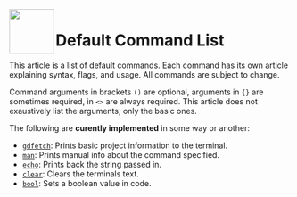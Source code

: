<a href="https://github.com/Kubulambula/Godot-GDShell">
  <img src="https://github.com/Kubulambula/Godot-GDShell/blob/main/addons/gdshell/docs/assets/logo.png" align="left" width="80" height="80">
</a>

# Default Command List

This article is a list of default commands. Each command has its own article explaining syntax, flags, and usage. All commands are subject to change.

<!--
  - Your README.md says you are trying to mimic the feel of BASH, so
  - I am trying to make them in line with that, but feel free
  - to change any you feel could be better!
  -->

Command arguments in brackets `()` are optional, arguments in `{}` are sometimes required, in `<>` are always required. This article does not exaustively list the arguments, only the basic ones. 

The following are **curently implemented** in some way or another: 
- [`gdfetch`](gdfetch.md): Prints basic project information to the terminal. 
- [`man`](man.md): Prints manual info about the command specified.
- [`echo`](echo.md): Prints back the string passed in.
- [`clear`](clear.md): Clears the terminals text. 
- [`bool`](bool.md): Sets a boolean value in code. <!-- can you confirm? Your code isnt super clear. -->


